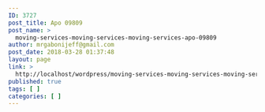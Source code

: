 ```yaml
---
ID: 3727
post_title: Apo 09809
post_name: >
  moving-services-moving-services-moving-services-apo-09809
author: mrgabonijeff@gmail.com
post_date: 2018-03-28 01:37:48
layout: page
link: >
  http://localhost/wordpress/moving-services-moving-services-moving-services-apo-09809/
published: true
tags: [ ]
categories: [ ]
---
```

